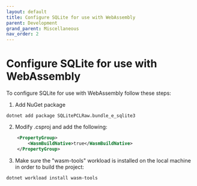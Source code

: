 ```yaml
---
layout: default
title: Configure SQLite for use with WebAssembly
parent: Development
grand_parent: Miscellaneous
nav_order: 2
---
```


# Configure SQLite for use with WebAssembly
To configure SQLite for use with WebAssembly follow these steps:

1. Add NuGet package
```
dotnet add package SQLitePCLRaw.bundle_e_sqlite3
```

2. Modify .csproj and add the following:
```xml
    <PropertyGroup>
        <WasmBuildNative>true</WasmBuildNative>
    </PropertyGroup>
```

3. Make sure the "wasm-tools" workload is installed on the local machine in order to build the project:
```
dotnet workload install wasm-tools
```
